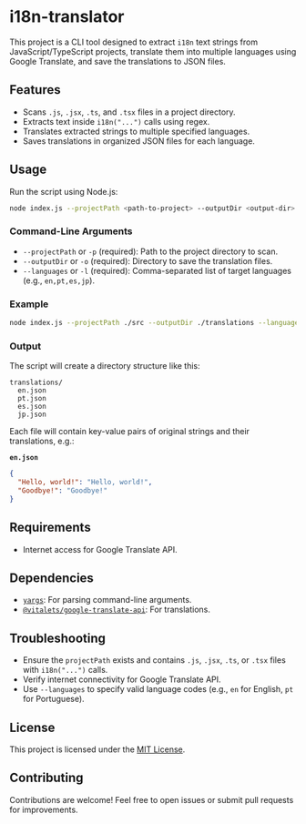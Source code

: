# i18n-translator

This project is a CLI tool designed to extract `i18n` text strings from JavaScript/TypeScript projects, translate them into multiple languages using Google Translate, and save the translations to JSON files.

## Features

- Scans `.js`, `.jsx`, `.ts`, and `.tsx` files in a project directory.
- Extracts text inside `i18n("...")` calls using regex.
- Translates extracted strings to multiple specified languages.
- Saves translations in organized JSON files for each language.

## Usage

Run the script using Node.js:

```bash
node index.js --projectPath <path-to-project> --outputDir <output-dir> --languages <lang-list>
```

### Command-Line Arguments

- `--projectPath` or `-p` (required): Path to the project directory to scan.
- `--outputDir` or `-o` (required): Directory to save the translation files.
- `--languages` or `-l` (required): Comma-separated list of target languages (e.g., `en,pt,es,jp`).

### Example

```bash
node index.js --projectPath ./src --outputDir ./translations --languages en,pt,es,jp
```

### Output

The script will create a directory structure like this:

```plaintext
translations/
  en.json
  pt.json
  es.json
  jp.json
```

Each file will contain key-value pairs of original strings and their translations, e.g.:

**`en.json`**
```json
{
  "Hello, world!": "Hello, world!",
  "Goodbye!": "Goodbye!"
}
```

## Requirements

- Internet access for Google Translate API.

## Dependencies

- [`yargs`](https://www.npmjs.com/package/yargs): For parsing command-line arguments.
- [`@vitalets/google-translate-api`](https://www.npmjs.com/package/@vitalets/google-translate-api): For translations.

## Troubleshooting

- Ensure the `projectPath` exists and contains `.js`, `.jsx`, `.ts`, or `.tsx` files with `i18n("...")` calls.
- Verify internet connectivity for Google Translate API.
- Use `--languages` to specify valid language codes (e.g., `en` for English, `pt` for Portuguese).

## License

This project is licensed under the [MIT License](LICENSE).

## Contributing

Contributions are welcome! Feel free to open issues or submit pull requests for improvements.